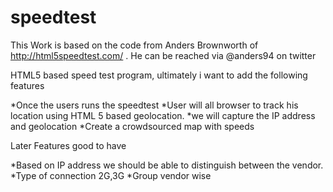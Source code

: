 speedtest
=========
This Work is based on the code from Anders Brownworth of http://html5speedtest.com/ . He can be reached via @anders94 on twitter


HTML5 based speed test program, ultimately i want to add the following features

*Once the users runs the speedtest 
*User will all browser to track his location using HTML 5 based geolocation.
*we will capture the IP address and geolocation
*Create a crowdsourced map with speeds

Later Features good to have 

*Based on IP address we should be able to distinguish between the vendor.
*Type of connection 2G,3G
*Group vendor wise 
